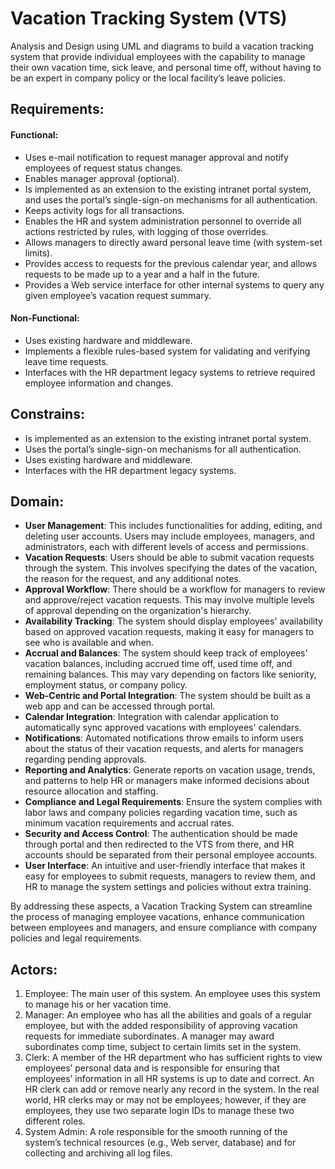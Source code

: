 # Vacation Tracking System (VTS)
Analysis and Design using UML and diagrams to build a vacation tracking system that provide individual employees with the capability to manage their own vacation time, sick leave, and personal time off, without having to be an expert in company policy or the local facility’s leave policies.


## Requirements:
#### Functional:
- Uses e-mail notification to request manager approval and notify employees of request status changes.
- Enables manager approval (optional).
- Is implemented as an extension to the existing intranet portal system, and uses the portal’s single-sign-on mechanisms for all authentication.
- Keeps activity logs for all transactions.
- Enables the HR and system administration personnel to override all actions restricted by rules, with logging of those overrides.
- Allows managers to directly award personal leave time (with system-set limits).
- Provides access to requests for the previous calendar year, and allows requests to be made up to a year and a half in the future.
- Provides a Web service interface for other internal systems to query any given employee’s vacation request summary.
#### Non-Functional:
- Uses existing hardware and middleware.
- Implements a flexible rules-based system for validating and verifying leave time requests.
- Interfaces with the HR department legacy systems to retrieve required employee information and changes.


## Constrains:
- Is implemented as an extension to the existing intranet portal system.
- Uses the portal’s single-sign-on mechanisms for all authentication.
- Uses existing hardware and middleware.
- Interfaces with the HR department legacy systems.


## Domain:
- **User Management**: This includes functionalities for adding, editing, and deleting user accounts. Users may include employees, managers, and administrators, each with different levels of access and permissions.
- **Vacation Requests**: Users should be able to submit vacation requests through the system. This involves specifying the dates of the vacation, the reason for the request, and any additional notes.
- **Approval Workflow**: There should be a workflow for managers to review and approve/reject vacation requests. This may involve multiple levels of approval depending on the organization's hierarchy.
- **Availability Tracking**: The system should display employees' availability based on approved vacation requests, making it easy for managers to see who is available and when.
- **Accrual and Balances**: The system should keep track of employees' vacation balances, including accrued time off, used time off, and remaining balances. This may vary depending on factors like seniority, employment status, or company policy.
- **Web-Centric and Portal Integration**: The system should be built as a web app and can be accessed through portal.
- **Calendar Integration**: Integration with calendar application to automatically sync approved vacations with employees' calendars.
- **Notifications**: Automated notifications throw emails to inform users about the status of their vacation requests, and alerts for managers regarding pending approvals.
- **Reporting and Analytics**: Generate reports on vacation usage, trends, and patterns to help HR or managers make informed decisions about resource allocation and staffing.
- **Compliance and Legal Requirements**: Ensure the system complies with labor laws and company policies regarding vacation time, such as minimum vacation requirements and accrual rates.
- **Security and Access Control**: The authentication should be made through portal and then redirected to the VTS from there, and HR accounts should be separated from their personal employee accounts.
- **User Interface**: An intuitive and user-friendly interface that makes it easy for employees to submit requests, managers to review them, and HR to manage the system settings and policies without extra training.

By addressing these aspects, a Vacation Tracking System can streamline the process of managing employee vacations, enhance communication between employees and managers, and ensure compliance with company policies and legal requirements.


## Actors:
1. Employee: The main user of this system. An employee uses this system to manage his or her vacation time.
2. Manager: An employee who has all the abilities and goals of a regular employee, but with the added responsibility of approving vacation requests for immediate subordinates. A manager may award subordinates comp time, subject to certain limits set in the system.
3. Clerk: A member of the HR department who has sufficient rights to view employees’ personal data and is responsible for ensuring that employees’ information in all HR systems is up to date and correct. An HR clerk can add or remove nearly any record in the system. In the real world, HR clerks may or may not be employees; however, if they are employees, they use two separate login IDs to manage these two different roles.
4. System Admin: A role responsible for the smooth running of the system’s technical resources (e.g., Web server, database) and for collecting and archiving all log files.


